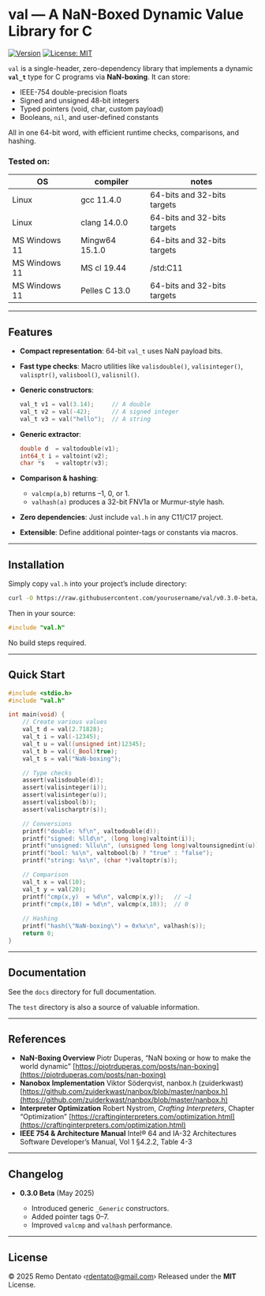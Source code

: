 # val — A NaN-Boxed Dynamic Value Library for C

[![Version](https://img.shields.io/badge/version-0.3.0%20Beta-blue.svg)](https://github.com/yourusername/val)
[![License: MIT](https://img.shields.io/badge/License-MIT-yellow.svg)](LICENSE)

`val` is a single-header, zero-dependency library that implements a dynamic **`val_t`** type for C programs via **NaN-boxing**. It can store:

* IEEE-754 double-precision floats
* Signed and unsigned 48-bit integers
* Typed pointers (void, char, custom payload)
* Booleans, `nil`, and user-defined constants

All in one 64-bit word, with efficient runtime checks, comparisons, and hashing.

### Tested on:

|   OS            | compiler        | notes                       |
|-----------------|-----------------|-----------------------------|
| Linux           | gcc 11.4.0      | 64-bits and 32-bits targets |
| Linux           | clang 14.0.0    | 64-bits and 32-bits targets |
| MS Windows 11   | Mingw64 15.1.0  | 64-bits and 32-bits targets |
| MS Windows 11   | MS cl 19.44     | /std:C11                    |
| MS Windows 11   | Pelles C 13.0   | 64-bits and 32-bits targets |

---

## Features

* **Compact representation**: 64-bit `val_t` uses NaN payload bits.
* **Fast type checks**: Macro utilities like `valisdouble()`, `valisinteger()`, `valisptr()`, `valisbool()`, `valisnil()`.
* **Generic constructors**:

  ```c
  val_t v1 = val(3.14);     // A double
  val_t v2 = val(-42);      // A signed integer
  val_t v3 = val("hello");  // A string
  ```
* **Generic extractor**:

  ```c
  double d  = valtodouble(v1);
  int64_t i = valtoint(v2);
  char *s   = valtoptr(v3);
  ```
* **Comparison & hashing**:

  * `valcmp(a,b)` returns –1, 0, or 1.
  * `valhash(a)` produces a 32-bit FNV1a or Murmur-style hash.
* **Zero dependencies**: Just include `val.h` in any C11/C17 project.
* **Extensible**: Define additional pointer-tags or constants via macros.

---

## Installation

Simply copy `val.h` into your project’s include directory:

```bash
curl -O https://raw.githubusercontent.com/yourusername/val/v0.3.0-beta/val.h
```

Then in your source:

```c
#include "val.h"
```

No build steps required.

---

## Quick Start

```c
#include <stdio.h>
#include "val.h"

int main(void) {
    // Create various values
    val_t d = val(2.71828);
    val_t i = val(-12345);
    val_t u = val((unsigned int)12345);
    val_t b = val((_Bool)true);
    val_t s = val("NaN-boxing");

    // Type checks
    assert(valisdouble(d));
    assert(valisinteger(i));
    assert(valisinteger(u));
    assert(valisbool(b));
    assert(valischarptr(s));

    // Conversions
    printf("double: %f\n", valtodouble(d));
    printf("signed: %lld\n", (long long)valtoint(i));
    printf("unsigned: %llu\n", (unsigned long long)valtounsignedint(u));
    printf("bool: %s\n", valtobool(b) ? "true" : "false");
    printf("string: %s\n", (char *)valtoptr(s));

    // Comparison
    val_t x = val(10);
    val_t y = val(20);
    printf("cmp(x,y)  = %d\n", valcmp(x,y));   // –1
    printf("cmp(x,10) = %d\n", valcmp(x,10));  // 0
    
    // Hashing
    printf("hash(\"NaN-boxing\") = 0x%x\n", valhash(s));
    return 0;
}
```

---

## Documentation

See the `docs` directory for full documentation.

The `test` directory is also a source of valuable information.

---

## References

* **NaN-Boxing Overview**
  Piotr Duperas, “NaN boxing or how to make the world dynamic”
  [https://piotrduperas.com/posts/nan-boxing](https://piotrduperas.com/posts/nan-boxing)
* **Nanobox Implementation**
  Viktor Söderqvist, nanbox.h (zuiderkwast)
  [https://github.com/zuiderkwast/nanbox/blob/master/nanbox.h](https://github.com/zuiderkwast/nanbox/blob/master/nanbox.h)
* **Interpreter Optimization**
  Robert Nystrom, *Crafting Interpreters*, Chapter “Optimization”
  [https://craftinginterpreters.com/optimization.html](https://craftinginterpreters.com/optimization.html)
* **IEEE 754 & Architecture Manual**
  Intel® 64 and IA-32 Architectures Software Developer’s Manual, Vol 1 §4.2.2, Table 4-3

---

## Changelog

* **0.3.0 Beta** (May 2025)

  * Introduced generic `_Generic` constructors.
  * Added pointer tags 0–7.
  * Improved `valcmp` and `valhash` performance.

---

## License

© 2025 Remo Dentato ‹[rdentato@gmail.com](mailto:rdentato@gmail.com)›
Released under the **MIT** License.
